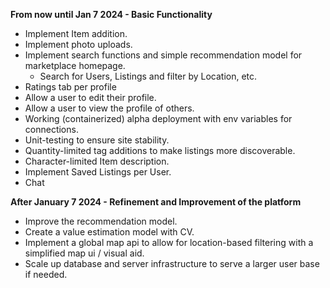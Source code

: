 
**From now until Jan 7 2024 - Basic Functionality**

- Implement Item addition.
- Implement photo uploads.
- Implement search functions and simple recommendation model for marketplace homepage.
	- Search for Users, Listings and filter by Location, etc.
- Ratings tab per profile
- Allow a user to edit their profile.
- Allow a user to view the profile of others.
- Working (containerized) alpha deployment with env variables for connections.
- Unit-testing to ensure site stability.
- Quantity-limited tag additions to make listings more discoverable.
- Character-limited Item description.
- Implement Saved Listings per User.
- Chat 
  

**After January 7 2024 - Refinement and Improvement of the platform**

- Improve the recommendation model.
- Create a value estimation model with CV.
- Implement a global map api to allow for location-based filtering with a simplified map ui / visual aid.
- Scale up database and server infrastructure to serve a larger user base if needed.